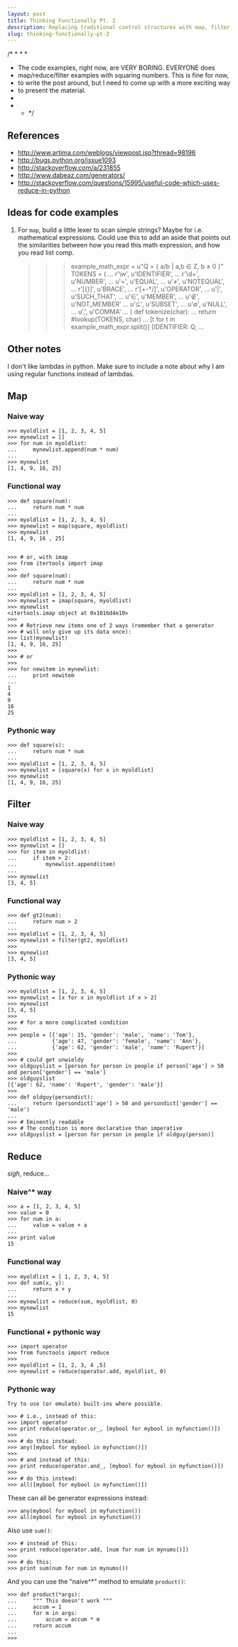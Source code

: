 ```yaml
---
layout: post
title: Thinking Functionally Pt. 2
description: Replacing traditional control structures with map, filter, and reduce. And then replacing those.
slug: thinking-functionally-pt-2
---
```


/* * *
 *
 *  The code examples, right now, are VERY BORING.  EVERYONE does
 *  map/reduce/filter examples with squaring numbers.  This is fine for now,
 *  to write the post around, but I need to come up with a more exciting way
 *  to present the material.
 *
 * * */

## References

- http://www.artima.com/weblogs/viewpost.jsp?thread=98196
- http://bugs.python.org/issue1093
- http://stackoverflow.com/a/231855
- http://www.dabeaz.com/generators/
- http://stackoverflow.com/questions/15995/useful-code-which-uses-reduce-in-python

## Ideas for code examples

1. For `map`, build a little lexer to scan simple strings? Maybe for
i.e. mathematical expressions.  Could use this to add an aside that
points out the similarities between how you read this math expression,
and how you read list comp.

    >>> example_math_expr = u"Q = { a/b | a,b ∈ Z, b ≠ 0 }"
    >>> TOKENS = (
    ...         r'\w', u'IDENTIFIER',
    ...         r'\d+', u'NUMBER',
    ...         u'=', u'EQUAL',
    ...         u'≠', u'NOTEQUAL',
    ...         r'[{}]', u'BRACE',
    ...         r'[+-*/]', u'OPERATOR',
    ...         u'|', u'SUCH_THAT',
    ...         u'∈', u'MEMBER',
    ...         u'∉', u'NOT_MEMBER'
    ...         u'⊆', u'SUBSET',
    ...         u'∅', u'NULL',
    ...         u',', u'COMMA'
    ... )
    >>> def tokenize(char):
    ...     return #lookup(TOKENS, char)
    ...
    >>> [t for t in example_math_expr.split()]
    [IDENTIFIER: Q, ...

## Other notes

I don't like lambdas in python.  Make sure to include a note about why I am
using regular functions instead of lambdas.

## Map

### Naive way

    >>> myoldlist = [1, 2, 3, 4, 5]
    >>> mynewlist = []
    >>> for num in myoldlist:
    ...     mynewlist.append(num * num)
    ...
    >>> mynewlist
    [1, 4, 9, 16, 25]


### Functional way

    >>> def square(num):
    ...     return num * num
    ...
    >>> myoldlist = [1, 2, 3, 4, 5]
    >>> mynewlist = map(square, myoldlist)
    >>> mynewlist
    [1, 4, 9, 16 , 25]


    >>> # or, with imap
    >>> from itertools import imap
    >>> 
    >>> def square(num):
    ...     return num * num
    ...
    >>> myoldlist = [1, 2, 3, 4, 5]
    >>> mynewlist = imap(square, myoldlist)
    >>> mynewlist
    <itertools.imap object at 0x1016d4e10>
    >>> 
    >>> # Retrieve new items one of 2 ways (remember that a generator
    >>> # will only give up its data once):
    >>> list(mynewlist)
    [1, 4, 9, 16, 25]
    >>> 
    >>> # or
    >>> 
    >>> for newitem in mynewlist:
    ...     print newitem
    ...
    1
    4
    9
    16
    25


### Pythonic way

    >>> def square(s):
    ...     return num * num
    ...
    >>> myoldlist = [1, 2, 3, 4, 5]
    >>> mynewlist = [square(x) for x in myoldlist]
    >>> mynewlist
    [1, 4, 9, 16, 25]




## Filter

### Naive way

    >>> myoldlist = [1, 2, 3, 4, 5]
    >>> mynewlist = []
    >>> for item in myoldlist:
    ...     if item > 2:
    ...         mynewlist.append(item)
    ...
    >>> mynewlist
    [3, 4, 5]

### Functional way

    >>> def gt2(num):
    ...     return num > 2
    ...
    >>> myoldlist = [1, 2, 3, 4, 5]
    >>> mynewlist = filter(gt2, myoldlist)
    >>> 
    >>> mynewlist
    [3, 4, 5]

### Pythonic way

    >>> myoldlist = [1, 2, 3, 4, 5]
    >>> mynewlist = [x for x in myoldlist if x > 2]
    >>> mynewlist
    [3, 4, 5]
    >>> 
    >>> # for a more complicated condition
    >>> 
    >>> people = [{'age': 15, 'gender': 'male', 'name': 'Tom'},
    ...           {'age': 47, 'gender': 'female', 'name': 'Ann'},
    ...           {'age': 62, 'gender': 'male', 'name': 'Rupert'}]
    >>> 
    >>> # could get unwieldy
    >>> oldguyslist = [person for person in people if person['age'] > 50 and person['gender'] == 'male']
    >>> oldguyslist
    [{'age': 62, 'name': 'Rupert', 'gender': 'male'}]
    >>> 
    >>> def oldguy(persondict):
    ...     return (persondict['age'] > 50 and persondict['gender'] == 'male')
    ...
    >>> # Eminently readable
    >>> # The condition is more declarative than imperative
    >>> oldguyslist = [person for person in people if oldguy(person)]


## Reduce

*sigh*, reduce...

### Naive^* way

    >>> a = [1, 2, 3, 4, 5]
    >>> value = 0
    >>> for num in a:
    ...     value = value + a
    ...
    >>> print value
    15

### Functional way

    >>> myoldlist = [ 1, 2, 3, 4, 5]
    >>> def sum(x, y):
    ...     return x + y
    ...
    >>> mynewlist = reduce(sum, myoldlist, 0)
    >>> mynewlist
    15

### Functional + pythonic way

    >>> import operator
    >>> from functools import reduce
    >>> 
    >>> myoldlist = [1, 2, 3, 4 ,5]
    >>> mynewlist = reduce(operator.add, myoldlist, 0)

### Pythonic way

    Try to use (or emulate) built-ins where possible.

    >>> # i.e., instead of this:
    >>> import operator
    >>> print reduce(operator.or_, [mybool for mybool in myfunction()])
    >>> 
    >>> # do this instead:
    >>> any([mybool for mybool in myfunction()])
    >>>
    >>> # and instead of this:
    >>> print reduce(operator.and_, [mybool for mybool in myfunction()])
    >>> 
    >>> # do this instead:
    >>> all([mybool for mybool in myfunction()])

These can all be generator expressions instead:

    >>> any(mybool for mybool in myfunction())
    >>> all(mybool for mybool in myfunction())

Also use `sum()`:

    >>> # instead of this:
    >>> print reduce(operator.add, [num for num in mynums()])
    >>> 
    >>> # do this:
    >>> print sum(num for num in mynums())

And you can use the "naive^*" method to emulate `product()`:

    >>> def product(*args):
    ...     """ This doesn't work """
    ...     accum = 1
    ...     for m in args:
    ...         accum = accum * m
    ...     return accum
    ...
    >>> 


